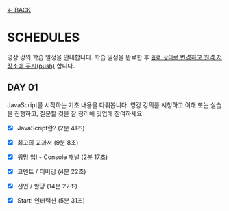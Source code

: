 [← BACK](../README.md)

# SCHEDULES

영상 강의 학습 일정을 안내합니다. 학습 일정을 완료한 후 [`완료 상태`로 변경하고 원격 저장소에 푸시(push)](./tutorials/changeCompleteState.md) 합니다.

## DAY 01

JavaScript를 시작하는 기초 내용을 다뤄봅니다.
영강 강의를 시청하고 이해 또는 실습을 진행하고, 질문할 것을 잘 정리해 밋업에 참여하세요.


- [x]  JavaScript란? (2분 41초)
- [x]  최고의 교과서 (9분 8초)
- [x]  워밍 업! - Console 패널 (2분 17초)
- [x]  코멘트 / 디버깅 (4분 22초)
- [x]  선언 / 할당 (14분 22초)
- [x]  Start! 인터랙션 (5분 31초)

